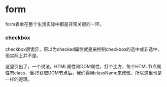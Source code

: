 # form

form表单在整个生活实际中都是非常关键的一环。

### checkbox

checkbox很诡异，原以为checked属性就是来控制checkbox的选中或非选中，但实际上并不是。

这里引出了，一个说法。HTML属性和DOM属性，打个比方，每个HTML节点属性有class，但JS获取DOM节点后，我们得用className来修改，所以这里也是一样的道理。
